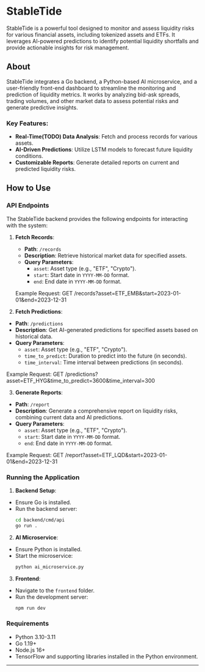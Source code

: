 # StableTide

StableTide is a powerful tool designed to monitor and assess liquidity risks for various financial assets, including tokenized assets and ETFs. It leverages AI-powered predictions to identify potential liquidity shortfalls and provide actionable insights for risk management.

## About

StableTide integrates a Go backend, a Python-based AI microservice, and a user-friendly front-end dashboard to streamline the monitoring and prediction of liquidity metrics. It works by analyzing bid-ask spreads, trading volumes, and other market data to assess potential risks and generate predictive insights.

### Key Features:
- **Real-Time(TODO) Data Analysis**: Fetch and process records for various assets.
- **AI-Driven Predictions**: Utilize LSTM models to forecast future liquidity conditions.
- **Customizable Reports**: Generate detailed reports on current and predicted liquidity risks.

## How to Use

### API Endpoints

The StableTide backend provides the following endpoints for interacting with the system:

1. **Fetch Records**:
   - **Path**: `/records`
   - **Description**: Retrieve historical market data for specified assets.
   - **Query Parameters**:
     - `asset`: Asset type (e.g., "ETF", "Crypto").
     - `start`: Start date in `YYYY-MM-DD` format.
     - `end`: End date in `YYYY-MM-DD` format.

   Example Request:
    GET /records?asset=ETF_EMB&start=2023-01-01&end=2023-12-31

2. **Fetch Predictions**:
- **Path**: `/predictions`
- **Description**: Get AI-generated predictions for specified assets based on historical data.
- **Query Parameters**:
  - `asset`: Asset type (e.g., "ETF", "Crypto").
  - `time_to_predict`: Duration to predict into the future (in seconds).
  - `time_interval`: Time interval between predictions (in seconds).

Example Request:
    GET /predictions?asset=ETF_HYG&time_to_predict=3600&time_interval=300


3. **Generate Reports**:
- **Path**: `/report`
- **Description**: Generate a comprehensive report on liquidity risks, combining current data and AI predictions.
- **Query Parameters**:
  - `asset`: Asset type (e.g., "ETF", "Crypto").
  - `start`: Start date in `YYYY-MM-DD` format.
  - `end`: End date in `YYYY-MM-DD` format.

Example Request:
    GET /report?asset=ETF_LQD&start=2023-01-01&end=2023-12-31

### Running the Application

1. **Backend Setup**:
- Ensure Go is installed.
- Run the backend server:
  ```bash
  cd backend/cmd/api
  go run .
  ```

2. **AI Microservice**:
- Ensure Python is installed.
- Start the microservice:
  ```bash
  python ai_microservice.py
  ```

3. **Frontend**:
- Navigate to the `frontend` folder.
- Run the development server:
  ```bash
  npm run dev
  ```

### Requirements

- Python 3.10-3.11
- Go 1.19+
- Node.js 16+
- TensorFlow and supporting libraries installed in the Python environment.

---